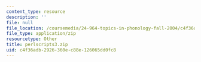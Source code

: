 ```yaml
---
content_type: resource
description: ''
file: null
file_location: /coursemedia/24-964-topics-in-phonology-fall-2004/c4f36adb2926360ec88e126065dd0fc8_perlscripts3.zip
file_type: application/zip
resourcetype: Other
title: perlscripts3.zip
uid: c4f36adb-2926-360e-c88e-126065dd0fc8
---
```

